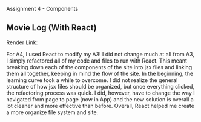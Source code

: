 Assignment 4 - Components

## Movie Log (With React)

Render Link:

For A4, I used React to modify my A3!
I did not change much at all from A3, I simply refactored all of my code and files to run with React. This meant breaking down each of the components of the site into jsx files and linking them all together, keeping in mind the flow of the site.
In the beginning, the learning curve took a while to overcome. I did not realize the general structure of how jsx files should be organized, but once everything clicked, the refactoring process was quick. I did, however, have to change the way I navigated from page to page (now in App) and the new solution is overall a lot cleaner and more effective than before.
Overall, React helped me create a more organize file system and site. 
